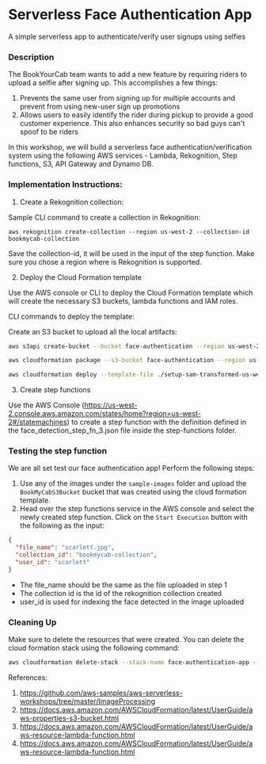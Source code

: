 # Serverless Face Authentication App

A simple serverless app to authenticate/verify user signups using selfies

### Description

The BookYourCab team wants to add a new feature by requiring riders to upload a selfie after signing up. This accomplishes a few things:

1. Prevents the same user from signing up for multiple accounts and prevent from using new-user sign up promotions
2. Allows users to easily identify the rider during pickup to provide a good customer experience. This also enhances security so bad guys can't spoof to be riders

In this workshop, we will build a serverless face authentication/verification system using the following AWS services - Lambda, Rekognition, Step functions, S3, API Gateway and Dynamo DB.

### Implementation Instructions:

1. Create a Rekognition collection:

Sample CLI command to create a collection in Rekognition:

`aws rekognition create-collection --region us-west-2 --collection-id bookmycab-collection`

Save the collection-id, it will be used in the input of the step function. Make sure you chose a region where is Rekognition is supported.

2. Deploy the Cloud Formation template

Use the AWS console or CLI to deploy the Cloud Formation template which will create the necessary S3 buckets, lambda functions and IAM roles.

CLI commands to deploy the template:

Create an S3 bucket to upload all the local artifacts:

```bash
aws s3api create-bucket --bucket face-authentication --region us-west-2 --create-bucket-configuration LocationConstraint=us-west-2

aws cloudformation package --s3-bucket face-authentication --region us-west-2 --template ./setup.yaml --output-template-file setup-sam-transformed-us-west-2.yaml

aws cloudformation deploy --template-file ./setup-sam-transformed-us-west-2.yaml --stack-name face-authentication-app --capabilities CAPABILITY_IAM --region us-west-2
```

3. Create step functions

Use the AWS Console (https://us-west-2.console.aws.amazon.com/states/home?region=us-west-2#/statemachines) to create a step function with the definition defined in the face_detection_step_fn_3.json file inside the step-functions folder.

### Testing the step function

We are all set test our face authentication app! Perform the following steps:

1. Use any of the images under the `sample-images` folder and upload the `BookMyCabS3Bucket` bucket that was created using the cloud formation template.
2. Head over the step functions service in the AWS console and select the newly created step function. Click on the `Start Execution` button with the following as the input:

```json
{
  "file_name": "scarlett.jpg",
  "collection_id": "bookmycab-collection",
  "user_id": "scarlett"
}
```

- The file_name should be the same as the file uploaded in step 1
- The collection id is the id of the rekognition collection created
- user_id is used for indexing the face detected in the image uploaded

### Cleaning Up

Make sure to delete the resources that were created. You can delete the cloud formation stack using the following command:

```bash
aws cloudformation delete-stack --stack-name face-authentication-app --region us-west-2
```

References:

1.  https://github.com/aws-samples/aws-serverless-workshops/tree/master/ImageProcessing
2.  https://docs.aws.amazon.com/AWSCloudFormation/latest/UserGuide/aws-properties-s3-bucket.html
3.  https://docs.aws.amazon.com/AWSCloudFormation/latest/UserGuide/aws-resource-lambda-function.html
4.  https://docs.aws.amazon.com/AWSCloudFormation/latest/UserGuide/aws-resource-lambda-function.html
